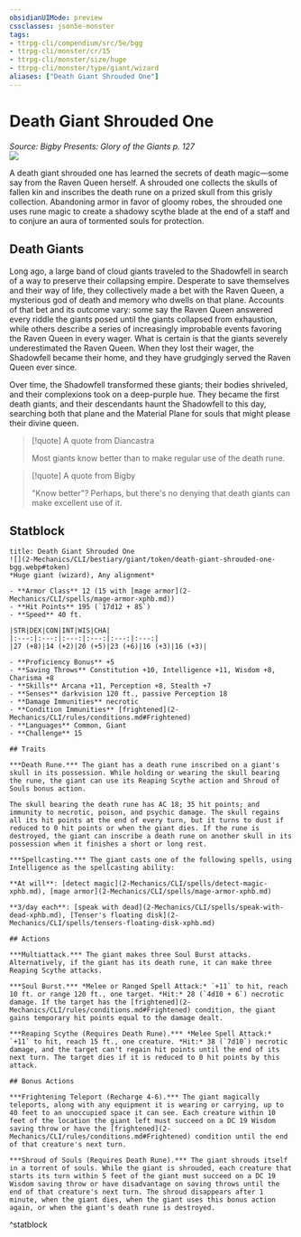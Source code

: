 ```yaml
---
obsidianUIMode: preview
cssclasses: json5e-monster
tags:
- ttrpg-cli/compendium/src/5e/bgg
- ttrpg-cli/monster/cr/15
- ttrpg-cli/monster/size/huge
- ttrpg-cli/monster/type/giant/wizard
aliases: ["Death Giant Shrouded One"]
---
```

# Death Giant Shrouded One
*Source: Bigby Presents: Glory of the Giants p. 127*  
![](2-Mechanics/CLI/bestiary/giant/img/death-giant-shrouded-one.webp#right)

A death giant shrouded one has learned the secrets of death magic—some say from the Raven Queen herself. A shrouded one collects the skulls of fallen kin and inscribes the death rune on a prized skull from this grisly collection. Abandoning armor in favor of gloomy robes, the shrouded one uses rune magic to create a shadowy scythe blade at the end of a staff and to conjure an aura of tormented souls for protection.

## Death Giants

Long ago, a large band of cloud giants traveled to the Shadowfell in search of a way to preserve their collapsing empire. Desperate to save themselves and their way of life, they collectively made a bet with the Raven Queen, a mysterious god of death and memory who dwells on that plane. Accounts of that bet and its outcome vary: some say the Raven Queen answered every riddle the giants posed until the giants collapsed from exhaustion, while others describe a series of increasingly improbable events favoring the Raven Queen in every wager. What is certain is that the giants severely underestimated the Raven Queen. When they lost their wager, the Shadowfell became their home, and they have grudgingly served the Raven Queen ever since.

Over time, the Shadowfell transformed these giants; their bodies shriveled, and their complexions took on a deep-purple hue. They became the first death giants, and their descendants haunt the Shadowfell to this day, searching both that plane and the Material Plane for souls that might please their divine queen.

> [!quote] A quote from Diancastra  
> 
> Most giants know better than to make regular use of the death rune.

> [!quote] A quote from Bigby  
> 
> "Know better"? Perhaps, but there's no denying that death giants can make excellent use of it.


## Statblock

```ad-statblock
title: Death Giant Shrouded One
![](2-Mechanics/CLI/bestiary/giant/token/death-giant-shrouded-one-bgg.webp#token)
*Huge giant (wizard), Any alignment*

- **Armor Class** 12 (15 with [mage armor](2-Mechanics/CLI/spells/mage-armor-xphb.md))
- **Hit Points** 195 (`17d12 + 85`) 
- **Speed** 40 ft.

|STR|DEX|CON|INT|WIS|CHA|
|:---:|:---:|:---:|:---:|:---:|:---:|
|27 (+8)|14 (+2)|20 (+5)|23 (+6)|16 (+3)|16 (+3)|

- **Proficiency Bonus** +5
- **Saving Throws** Constitution +10, Intelligence +11, Wisdom +8, Charisma +8
- **Skills** Arcana +11, Perception +8, Stealth +7
- **Senses** darkvision 120 ft., passive Perception 18
- **Damage Immunities** necrotic
- **Condition Immunities** [frightened](2-Mechanics/CLI/rules/conditions.md#Frightened)
- **Languages** Common, Giant
- **Challenge** 15

## Traits

***Death Rune.*** The giant has a death rune inscribed on a giant's skull in its possession. While holding or wearing the skull bearing the rune, the giant can use its Reaping Scythe action and Shroud of Souls bonus action.

The skull bearing the death rune has AC 18; 35 hit points; and immunity to necrotic, poison, and psychic damage. The skull regains all its hit points at the end of every turn, but it turns to dust if reduced to 0 hit points or when the giant dies. If the rune is destroyed, the giant can inscribe a death rune on another skull in its possession when it finishes a short or long rest.

***Spellcasting.*** The giant casts one of the following spells, using Intelligence as the spellcasting ability:

**At will**: [detect magic](2-Mechanics/CLI/spells/detect-magic-xphb.md), [mage armor](2-Mechanics/CLI/spells/mage-armor-xphb.md)

**3/day each**: [speak with dead](2-Mechanics/CLI/spells/speak-with-dead-xphb.md), [Tenser's floating disk](2-Mechanics/CLI/spells/tensers-floating-disk-xphb.md)

## Actions

***Multiattack.*** The giant makes three Soul Burst attacks. Alternatively, if the giant has its death rune, it can make three Reaping Scythe attacks.

***Soul Burst.*** *Melee or Ranged Spell Attack:* `+11` to hit, reach 10 ft. or range 120 ft., one target. *Hit:* 28 (`4d10 + 6`) necrotic damage. If the target has the [frightened](2-Mechanics/CLI/rules/conditions.md#Frightened) condition, the giant gains temporary hit points equal to the damage dealt.

***Reaping Scythe (Requires Death Rune).*** *Melee Spell Attack:* `+11` to hit, reach 15 ft., one creature. *Hit:* 38 (`7d10`) necrotic damage, and the target can't regain hit points until the end of its next turn. The target dies if it is reduced to 0 hit points by this attack.

## Bonus Actions

***Frightening Teleport (Recharge 4-6).*** The giant magically teleports, along with any equipment it is wearing or carrying, up to 40 feet to an unoccupied space it can see. Each creature within 10 feet of the location the giant left must succeed on a DC 19 Wisdom saving throw or have the [frightened](2-Mechanics/CLI/rules/conditions.md#Frightened) condition until the end of that creature's next turn.

***Shroud of Souls (Requires Death Rune).*** The giant shrouds itself in a torrent of souls. While the giant is shrouded, each creature that starts its turn within 5 feet of the giant must succeed on a DC 19 Wisdom saving throw or have disadvantage on saving throws until the end of that creature's next turn. The shroud disappears after 1 minute, when the giant dies, when the giant uses this bonus action again, or when the giant's death rune is destroyed.
```
^statblock
